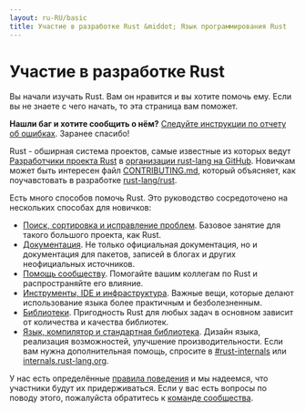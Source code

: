 ```yaml
---
layout: ru-RU/basic
title: Участие в разработке Rust &middot; Язык программирования Rust
---
```


# Участие в разработке Rust

Вы начали изучать Rust. Вам он нравится и вы хотите помочь ему.
Если вы не знаете с чего начать, то эта страница вам поможет.

**Нашли баг и хотите сообщить о нём?** [Следуйте инструкции по отчету
об ошибках][bugs]. Заранее спасибо!

Rust - обширная система проектов, самые известные из которых
ведут [Разработчики проекта Rust][devs] в [организации
rust-lang на GitHub][rust-lang]. Новичкам может быть
интересен файл [CONTRIBUTING.md], который объясняет,
как поучавстовать в разработке [rust-lang/rust].

Есть много способов помочь Rust.
Это руководство сосредоточено на нескольких способах для новичков:

* [Поиск, сортировка и исправление проблем](contribute-bugs.html).
  Базовое занятие для такого большого проекта, как Rust.
* [Документация](contribute-docs.html). Не только официальная
  документация, но и документация для пакетов,
  записей в блогах и других неофициальных источников.
* [Помощь сообществу](contribute-community.html). Помогайте вашим коллегам по Rust
  и распространяйте его влияние.
* [Инструменты, IDE и инфраструктура](contribute-tools.html). Важные вещи,
  которые делают использование языка более практичным и безболезненным.
* [Библиотеки](contribute-libs.html). Пригодность Rust для любых задач
  в основном зависит от количества и качества библиотек.
* [Язык, компилятор
  и стандартная библиотека](contribute-compiler.html). Дизайн языка,
  реализация возможностей, улучшение производительности.
Если вам нужна дополнительная помощь, спросите в [#rust-internals] или
[internals.rust-lang.org].

У нас есть определённые [правила поведения][coc] и мы надеемся,
что участники будут их придерживаться.
Если у вас есть вопросы по поводу этого, пожалуйста обратитесь к [команде сообщества].

<!--
TODO: Write a guide to rust processes and governance to link from here
TODO: List of active initiatives
TODO: Write guide to advertising Rust projects to link from
libs / community building
-->

[#rust-internals]: https://client00.chat.mibbit.com/?server=irc.mozilla.org&channel=%23rust-internals
[CONTRIBUTING.md]: https://github.com/rust-lang/rust/blob/master/CONTRIBUTING.md
[bugs]: https://github.com/rust-lang/rust/blob/master/CONTRIBUTING.md#bug-reports
[coc]: https://www.rust-lang.org/conduct.html
[команде сообщества]: https://www.rust-lang.org/team.html#Community
[dev_proc]: community.html#rust-development
[devs]: https://github.com/rust-lang/rust/graphs/contributors
[internals.rust-lang.org]: https://internals.rust-lang.org/
[rust-lang/rust]: https://github.com/rust-lang/rust
[rust-lang]: https://github.com/rust-lang
